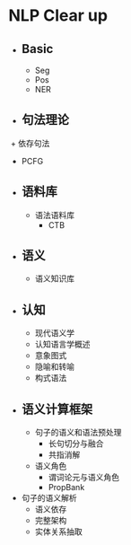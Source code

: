 # NLP Clear up
+ ## Basic
  + Seg
  + Pos
  + NER
+ ## 句法理论
  + 依存句法
  + PCFG
+ ## 语料库
  + 语法语料库
    + CTB
+ ## 语义
  + 语义知识库
+ ## 认知 
  + 现代语义学
  + 认知语言学概述
  + 意象图式
  + 隐喻和转喻
  + 构式语法
+ ## 语义计算框架
  + 句子的语义和语法预处理
    + 长句切分与融合
    + 共指消解
  + 语义角色
    + 谓词论元与语义角色
    + PropBank
+ 句子的语义解析
  + 语义依存
  + 完整架构
  + 实体关系抽取
